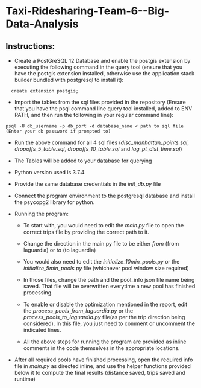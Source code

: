 # Taxi-Ridesharing-Team-6--Big-Data-Analysis

## Instructions:
  - Create a PostGreSQL 12 Database and enable the postgis extension by executing the following command in the query tool (ensure that you have the postgis extension installed, otherwise use the application stack builder bundled with postgresql to install it):
  ```
    create extension postgis;
  ```  
  - Import the tables from the sql files provided in the repository (Ensure that you have the psql command line query tool installed, added to ENV PATH, and then run the following in your regular command line):
  ```
  psql -U db_username -p db_port -d database_name < path to sql file (Enter your db password if prompted to)
  
  ```
  
  - Run the above command for all 4 sql files (*disc_manhattan_points.sql*, *dropoffs_5_table.sql*, *dropoffs_10_table.sql* and  *lag_pt_dist_time.sql*)
  - The Tables will be added to your database for querying
  - Python version used is 3.7.4.
  - Provide the same database credentials in the *init_db.py* file
  - Connect the program environment to the postgresql database and install the psycopg2 library for python.
  - Running the program:
    - To start with, you would need to edit the *main.py* file to open the correct trips file by providing the correct path to it.
    - Change the direction in the main.py file to be either *from* (from laguardia) or *to* (to laguardia)
    - You would also need to edit the *initialize_10min_pools.py* or the *initialize_5min_pools.py* file (whichever pool window size required)
    - In those files, change the path and the pool_info json file name being saved. That file will be overwritten everytime a new pool has finished processing.
    - To enable or disable the optimization mentioned in the report, edit the *process_pools_from_laguardia.py* or the *process_pools_to_laguardia.py* file(as per the trip direction being considered). In this file, you just need to comment or uncomment the indicated lines.
    
    - All the above steps for running the program are provided as inline comments in the code themselves in the appropriate locations.
    
  - After all required pools have finished processing, open the required info file in *main.py* as directed inline, and use the helper functions provided below it to compute the final results (distance saved, trips saved and runtime)
